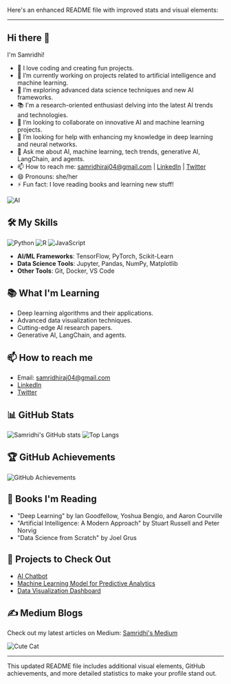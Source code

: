 Here's an enhanced README file with improved stats and visual elements:

---

## Hi there 👋

I'm Samridhi!

- 🌸 I love coding and creating fun projects.
- 🔭 I’m currently working on projects related to artificial intelligence and machine learning.
- 🌱 I’m exploring advanced data science techniques and new AI frameworks.
- 📚 I'm a research-oriented enthusiast delving into the latest AI trends and technologies.
- 👯 I’m looking to collaborate on innovative AI and machine learning projects.
- 🤔 I’m looking for help with enhancing my knowledge in deep learning and neural networks.
- 💬 Ask me about AI, machine learning, tech trends, generative AI, LangChain, and agents.
- 📫 How to reach me: [samridhiraj04@gmail.com](mailto:samridhiraj04@gmail.com) | [LinkedIn](https://www.linkedin.com/in/samridhi-raj-sinha-a96520217/) | [Twitter](https://twitter.com/samisindilemma)
- 😄 Pronouns: she/her
- ⚡ Fun fact: I love reading books and learning new stuff!

![AI](https://media.giphy.com/media/LmNwrBhejkK9EFP504/giphy.gif)

## 🛠️ My Skills
![Python](https://img.shields.io/badge/-Python-3776AB?style=flat&logo=python&logoColor=white)
![R](https://img.shields.io/badge/-R-276DC3?style=flat&logo=r&logoColor=white)
![JavaScript](https://img.shields.io/badge/-JavaScript-F7DF1E?style=flat&logo=javascript&logoColor=black)

- **AI/ML Frameworks**: TensorFlow, PyTorch, Scikit-Learn
- **Data Science Tools**: Jupyter, Pandas, NumPy, Matplotlib
- **Other Tools**: Git, Docker, VS Code

## 📚 What I'm Learning
- Deep learning algorithms and their applications.
- Advanced data visualization techniques.
- Cutting-edge AI research papers.
- Generative AI, LangChain, and agents.

## 📫 How to reach me
- Email: [samridhiraj04@gmail.com](mailto:samridhiraj04@gmail.com)
- [LinkedIn](https://www.linkedin.com/in/samridhi-raj-sinha-a96520217/)
- [Twitter](https://twitter.com/samisindilemma)

## 📊 GitHub Stats
![Samridhi's GitHub stats](https://github-readme-stats.vercel.app/api?username=sam22ridhi&show_icons=true&count_private=true&theme=radical&hide=prs)
![Top Langs](https://github-readme-stats.vercel.app/api/top-langs/?username=sam22ridhi&layout=compact&theme=radical)

## 🏆 GitHub Achievements
![GitHub Achievements](https://github-profile-trophy.vercel.app/?username=sam22ridhi&theme=dracula)

## 📖 Books I'm Reading
- "Deep Learning" by Ian Goodfellow, Yoshua Bengio, and Aaron Courville
- "Artificial Intelligence: A Modern Approach" by Stuart Russell and Peter Norvig
- "Data Science from Scratch" by Joel Grus

## 🌟 Projects to Check Out
- [AI Chatbot](https://github.com/sam22ridhi/aichatbot)
- [Machine Learning Model for Predictive Analytics](https://github.com/sam22ridhi/ml-predictive-analytics)
- [Data Visualization Dashboard](https://github.com/sam22ridhi/data-visualization-dashboard)

## ✍️ Medium Blogs
Check out my latest articles on Medium: [Samridhi's Medium](https://medium.com/@samridhi)

![Cute Cat](https://media.giphy.com/media/JIX9t2j0ZTN9S/giphy.gif)

---

This updated README file includes additional visual elements, GitHub achievements, and more detailed statistics to make your profile stand out.
